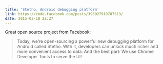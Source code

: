 ```yaml
---
title: 'Stetho, Android debugging platform'
link: https://code.facebook.com/posts/393927910787513/
date: 2015-02-18 22:27
---
```


Great open source project from Facebook:

> Today, we're open-sourcing a powerful new debugging platform for Android called Stetho. With it, developers can unlock much richer and more convenient access to data. And the best part: We use Chrome Developer Tools to serve the UI!
